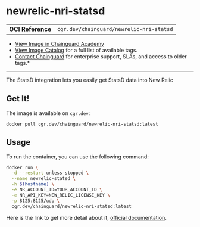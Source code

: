 <!--monopod:start-->
# newrelic-nri-statsd
| | |
| - | - |
| **OCI Reference** | `cgr.dev/chainguard/newrelic-nri-statsd` |


* [View Image in Chainguard Academy](https://edu.chainguard.dev/chainguard/chainguard-images/reference/newrelic-nri-statsd/overview/)
* [View Image Catalog](https://console.enforce.dev/images/catalog) for a full list of available tags.
* [Contact Chainguard](https://www.chainguard.dev/chainguard-images) for enterprise support, SLAs, and access to older tags.*

---
<!--monopod:end-->

<!--overview:start-->
The StatsD integration lets you easily get StatsD data into New Relic
<!--overview:end-->

<!--getting:start-->
## Get It!
The image is available on `cgr.dev`:

```
docker pull cgr.dev/chainguard/newrelic-nri-statsd:latest
```
<!--getting:end-->

<!--body:start-->

## Usage

To run the container, you can use the following command:

```bash
docker run \
  -d --restart unless-stopped \
  --name newrelic-statsd \
  -h $(hostname) \
  -e NR_ACCOUNT_ID=YOUR_ACCOUNT_ID \
  -e NR_API_KEY=NEW_RELIC_LICENSE_KEY \
  -p 8125:8125/udp \
  cgr.dev/chainguard/newrelic-nri-statsd:latest
```

Here is the link to get more detail about it, [official documentation](https://docs.newrelic.com/docs/more-integrations/open-source-telemetry-integrations/statsd/statsd-monitoring-integration/).


<!--body:end-->
